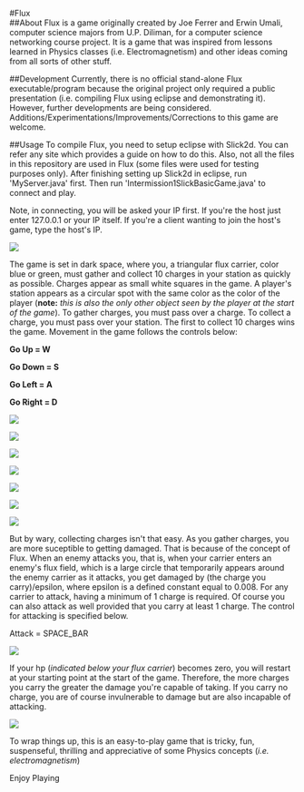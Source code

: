 #Flux 
<br/>
##About
Flux is a game originally created by Joe Ferrer and Erwin Umali, computer science majors from U.P. Diliman, for a computer science networking course project. It is a game that was inspired from lessons learned in Physics classes (i.e. Electromagnetism) and other ideas coming from all sorts of other stuff.

##Development
Currently, there is no official stand-alone Flux executable/program because the original project only required a public presentation (i.e. compiling Flux using eclipse and demonstrating it). However, further developments are being considered. Additions/Experimentations/Improvements/Corrections to this game are welcome.

##Usage
To compile Flux, you need to setup eclipse with Slick2d. You can refer any site which provides a guide on how to do this. Also, not all the files in this repository are used in Flux (some files were used for testing purposes only). After finishing setting up Slick2d in eclipse, run 'MyServer.java' first. Then run 'Intermission1SlickBasicGame.java' to connect and play. 

Note, in connecting, you will be asked your IP first. If you're the host just enter 127.0.0.1 or your IP itself. If you're a client wanting to join the host's game, type the host's IP.

![](https://raw.githubusercontent.com/joeferrer/Flux/master/screenshots/Screenshot_1.png)

The game is set in dark space, where you, a triangular flux carrier, color blue or green, must gather and collect 10 charges in your station as quickly as possible. Charges appear as small white squares in the game. A player's station appears as a circular spot with the same color as the color of the player (__note:__ _this is also the only other object seen by the player at the start of the game_). To gather charges, you must pass over a charge. To collect a charge, you must pass over your station. The first to collect 10 charges wins the game. Movement in the game follows the controls below:
>
__Go Up = W__
> 
__Go Down = S__
> 
__Go Left = A__ 
> 
__Go Right = D__


![](https://raw.githubusercontent.com/joeferrer/Flux/master/screenshots/Screenshot_2.png)

![](https://raw.githubusercontent.com/joeferrer/Flux/master/screenshots/Screenshot_3.png)

![](https://raw.githubusercontent.com/joeferrer/Flux/master/screenshots/Screenshot_5.png)

![](https://raw.githubusercontent.com/joeferrer/Flux/master/screenshots/Screenshot_6.png)

![](https://raw.githubusercontent.com/joeferrer/Flux/master/screenshots/Screenshot_7.png)

![](https://raw.githubusercontent.com/joeferrer/Flux/master/screenshots/Screenshot_12.png)

![](https://raw.githubusercontent.com/joeferrer/Flux/master/screenshots/Screenshot_13.png)

But by wary, collecting charges isn't that easy. As you gather charges, you are more suceptible to getting damaged. That is because of the concept of Flux. When an enemy attacks you, that is, when your carrier enters an enemy's flux field, which is a large circle that temporarily appears around the enemy carrier as it attacks, you get damaged by (the charge you carry)/epsilon, where epsilon is a defined constant equal to 0.008. For any carrier to attack, having a minimum of 1 charge is required. Of course you can also attack as well provided that you carry at least 1 charge. The control for attacking is specified below.

>
Attack = SPACE_BAR

![](https://raw.githubusercontent.com/joeferrer/Flux/master/screenshots/Screenshot_10.png)


If your hp (_indicated below your flux carrier_) becomes zero, you will restart at your starting point at the start of the game. Therefore, the more charges you carry the greater the damage you're capable of taking. If you carry no charge, you are of course invulnerable to damage but are also incapable of attacking. 

![](https://raw.githubusercontent.com/joeferrer/Flux/master/screenshots/Screenshot_9.png)

To wrap things up, this is an easy-to-play game that is tricky, fun, suspenseful, thrilling and appreciative of some Physics concepts (_i.e. electromagnetism_)

Enjoy Playing